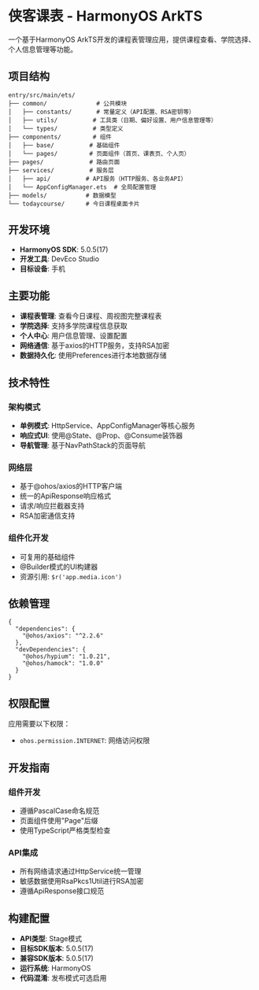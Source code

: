 # 侠客课表 - HarmonyOS ArkTS

一个基于HarmonyOS ArkTS开发的课程表管理应用，提供课程查看、学院选择、个人信息管理等功能。

## 项目结构

```
entry/src/main/ets/
├── common/              # 公共模块
│   ├── constants/       # 常量定义（API配置、RSA密钥等）
│   ├── utils/          # 工具类（日期、偏好设置、用户信息管理等）
│   └── types/          # 类型定义
├── components/         # 组件
│   ├── base/          # 基础组件
│   └── pages/         # 页面组件（首页、课表页、个人页）
├── pages/             # 路由页面
├── services/          # 服务层
│   ├── api/          # API服务（HTTP服务、各业务API）
│   └── AppConfigManager.ets  # 全局配置管理
├── models/           # 数据模型
└── todaycourse/      # 今日课程桌面卡片
```

## 开发环境

- **HarmonyOS SDK**: 5.0.5(17)
- **开发工具**: DevEco Studio
- **目标设备**: 手机

## 主要功能

- **课程表管理**: 查看今日课程、周视图完整课程表
- **学院选择**: 支持多学院课程信息获取
- **个人中心**: 用户信息管理、设置配置
- **网络通信**: 基于axios的HTTP服务，支持RSA加密
- **数据持久化**: 使用Preferences进行本地数据存储

## 技术特性

### 架构模式
- **单例模式**: HttpService、AppConfigManager等核心服务
- **响应式UI**: 使用@State、@Prop、@Consume装饰器
- **导航管理**: 基于NavPathStack的页面导航

### 网络层
- 基于@ohos/axios的HTTP客户端
- 统一的ApiResponse<T>响应格式
- 请求/响应拦截器支持
- RSA加密通信支持

### 组件化开发
- 可复用的基础组件
- @Builder模式的UI构建器
- 资源引用: `$r('app.media.icon')`

## 依赖管理

```json5
{
  "dependencies": {
    "@ohos/axios": "^2.2.6"
  },
  "devDependencies": {
    "@ohos/hypium": "1.0.21",
    "@ohos/hamock": "1.0.0"
  }
}
```

## 权限配置

应用需要以下权限：
- `ohos.permission.INTERNET`: 网络访问权限

## 开发指南

### 组件开发
- 遵循PascalCase命名规范
- 页面组件使用"Page"后缀
- 使用TypeScript严格类型检查

### API集成
- 所有网络请求通过HttpService统一管理
- 敏感数据使用RsaPkcs1Util进行RSA加密
- 遵循ApiResponse接口规范

## 构建配置

- **API类型**: Stage模式
- **目标SDK版本**: 5.0.5(17)
- **兼容SDK版本**: 5.0.5(17)
- **运行系统**: HarmonyOS
- **代码混淆**: 发布模式可选启用